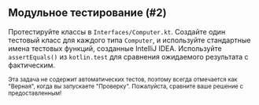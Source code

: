 ## Модульное тестирование (#2)

Протестируйте классы в `Interfaces/Computer.kt`. Создайте один тестовый класс для каждого типа `Computer`, и используйте стандартные имена тестовых функций, созданные IntelliJ IDEA. Используйте `assertEquals()` из `kotlin.test` для сравнения ожидаемого результата с фактическим.

<sub> Эта задача не содержит автоматических тестов, поэтому всегда отмечается как "Верная", когда вы запускаете "Проверку". Пожалуйста, сравните ваше решение с предоставленным! </sub>